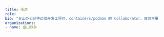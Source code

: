 ```yaml
---
title: 张浩
role: 
bio: "金山办公软件运维开发工程师，containers/podman 的 Collaborator。目前主要从事运维和 K8S 相关的工作。"
organizations:
- name: 金山软件
---
```


